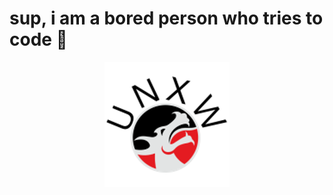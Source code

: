 <h1 align="centre">sup, i am a bored person who tries to code 👋</h1>
<p align="center"><img src="img/unxw.png" alt="My crappy free logo! :)" /></p>

